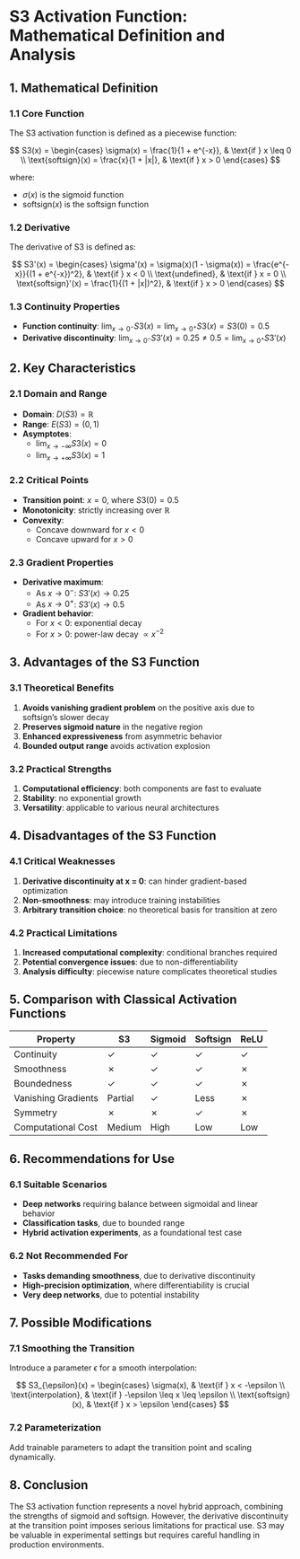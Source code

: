 # S3 Activation Function: Mathematical Definition and Analysis

## 1. Mathematical Definition

### 1.1 Core Function

The S3 activation function is defined as a piecewise function:

$$
S3(x) = \begin{cases}
\sigma(x) = \frac{1}{1 + e^{-x}}, & \text{if } x \leq 0 \\
\text{softsign}(x) = \frac{x}{1 + |x|}, & \text{if } x > 0
\end{cases}
$$

where:
- $\sigma(x)$ is the sigmoid function  
- $\text{softsign}(x)$ is the softsign function

### 1.2 Derivative

The derivative of S3 is defined as:

$$
S3'(x) = \begin{cases}
\sigma'(x) = \sigma(x)(1 - \sigma(x)) = \frac{e^{-x}}{(1 + e^{-x})^2}, & \text{if } x < 0 \\
\text{undefined}, & \text{if } x = 0 \\
\text{softsign}'(x) = \frac{1}{(1 + |x|)^2}, & \text{if } x > 0
\end{cases}
$$

### 1.3 Continuity Properties

- **Function continuity**: $\lim_{x \to 0^-} S3(x) = \lim_{x \to 0^+} S3(x) = S3(0) = 0.5$
- **Derivative discontinuity**: $\lim_{x \to 0^-} S3'(x) = 0.25 \neq 0.5 = \lim_{x \to 0^+} S3'(x)$

## 2. Key Characteristics

### 2.1 Domain and Range
- **Domain**: $D(S3) = \mathbb{R}$
- **Range**: $E(S3) = (0, 1)$
- **Asymptotes**:  
  - $\lim_{x \to -\infty} S3(x) = 0$  
  - $\lim_{x \to +\infty} S3(x) = 1$

### 2.2 Critical Points
- **Transition point**: $x = 0$, where $S3(0) = 0.5$
- **Monotonicity**: strictly increasing over $\mathbb{R}$
- **Convexity**:  
  - Concave downward for $x < 0$  
  - Concave upward for $x > 0$

### 2.3 Gradient Properties
- **Derivative maximum**:  
  - As $x \to 0^-$: $S3'(x) \to 0.25$  
  - As $x \to 0^+$: $S3'(x) \to 0.5$
- **Gradient behavior**:  
  - For $x < 0$: exponential decay  
  - For $x > 0$: power-law decay $\propto x^{-2}$

## 3. Advantages of the S3 Function

### 3.1 Theoretical Benefits
1. **Avoids vanishing gradient problem** on the positive axis due to softsign’s slower decay
2. **Preserves sigmoid nature** in the negative region
3. **Enhanced expressiveness** from asymmetric behavior
4. **Bounded output range** avoids activation explosion

### 3.2 Practical Strengths
1. **Computational efficiency**: both components are fast to evaluate
2. **Stability**: no exponential growth
3. **Versatility**: applicable to various neural architectures

## 4. Disadvantages of the S3 Function

### 4.1 Critical Weaknesses
1. **Derivative discontinuity at x = 0**: can hinder gradient-based optimization
2. **Non-smoothness**: may introduce training instabilities
3. **Arbitrary transition choice**: no theoretical basis for transition at zero

### 4.2 Practical Limitations
1. **Increased computational complexity**: conditional branches required
2. **Potential convergence issues**: due to non-differentiability
3. **Analysis difficulty**: piecewise nature complicates theoretical studies

## 5. Comparison with Classical Activation Functions

| Property                  | S3  | Sigmoid | Softsign | ReLU  |
|--------------------------|-----|---------|----------|-------|
| Continuity               | ✓   | ✓       | ✓        | ✓     |
| Smoothness               | ✗   | ✓       | ✓        | ✗     |
| Boundedness              | ✓   | ✓       | ✓        | ✗     |
| Vanishing Gradients      | Partial | ✓   | Less     | ✗     |
| Symmetry                 | ✗   | ✗       | ✓        | ✗     |
| Computational Cost       | Medium | High | Low      | Low   |

## 6. Recommendations for Use

### 6.1 Suitable Scenarios
- **Deep networks** requiring balance between sigmoidal and linear behavior
- **Classification tasks**, due to bounded range
- **Hybrid activation experiments**, as a foundational test case

### 6.2 Not Recommended For
- **Tasks demanding smoothness**, due to derivative discontinuity
- **High-precision optimization**, where differentiability is crucial
- **Very deep networks**, due to potential instability

## 7. Possible Modifications

### 7.1 Smoothing the Transition

Introduce a parameter $\epsilon$ for a smooth interpolation:

$$
S3_{\epsilon}(x) = \begin{cases}
\sigma(x), & \text{if } x < -\epsilon \\
\text{interpolation}, & \text{if } -\epsilon \leq x \leq \epsilon \\
\text{softsign}(x), & \text{if } x > \epsilon
\end{cases}
$$

### 7.2 Parameterization

Add trainable parameters to adapt the transition point and scaling dynamically.

## 8. Conclusion

The S3 activation function represents a novel hybrid approach, combining the strengths of sigmoid and softsign. However, the derivative discontinuity at the transition point imposes serious limitations for practical use. S3 may be valuable in experimental settings but requires careful handling in production environments.
